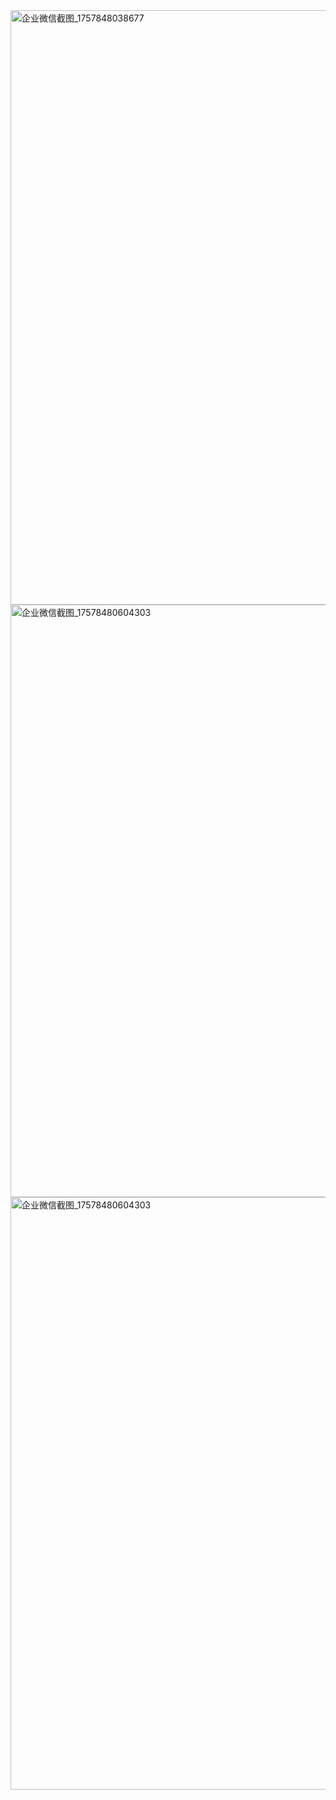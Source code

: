<img width="1479" height="951" alt="企业微信截图_1757848038677" src="https://github.com/user-attachments/assets/0a50d248-1fa5-467b-a511-9b9d921df80f" />
<img width="1505" height="948" alt="企业微信截图_17578480604303" src="https://github.com/user-attachments/assets/be69aa40-a8ad-420e-8cf0-42dfdf9f15fc" />
<img width="1505" height="948" alt="企业微信截图_17578480604303" src="https://github.com/user-attachments/assets/87f8a6a0-4e57-42cf-94d1-1325503a4634" />
